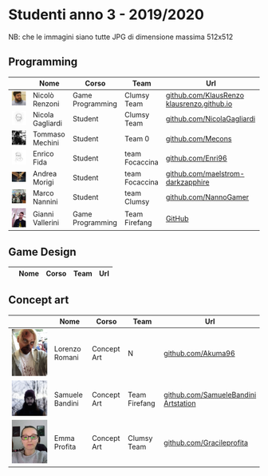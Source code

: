 # Studenti anno 3 - 2019/2020

NB: che le immagini siano tutte JPG di dimensione massima 512x512 

## Programming
|   | Nome | Corso | Team | Url |
|---|---|---|---|---|
|![](./NicoloRenzoni/profile_lr.jpg) | Nicolò Renzoni | Game Programming | Clumsy Team | [github.com/KlausRenzo](https://github.com/KlausRenzo)<br>[klausrenzo.github.io](https://klausrenzo.github.io)
|![](./Nicola_Gagliardi/N_G_Profilepic.jpg) | Nicola Gagliardi | Student | Clumsy Team | [github.com/NicolaGagliardi](https://github.com/NicolaGagliardi)|
|![](./Tommaso_Mechini/tommy.jpg) | Tommaso Mechini | Student | Team 0 | [github.com/Mecons](https://github.com/Mecons)|
|![](./Enrico_Fida/iooooooo.png) | Enrico Fida | Student | team Focaccina| [github.com/Enri96](https://github.com/Enri96)
|![](./Andrea_Morigi/pic.jpg) | Andrea Morigi | Student | team Focaccina| [github.com/maelstrom-darkzapphire](https://github.com/maelstrom-darkzapphire)
|![](./Marco_Nannini/profile_pic.jpg) | Marco Nannini | Student | team Clumsy| [github.com/NannoGamer](https://github.com/NannoGamer)
|![](./GianniVallerini/gianni_vallerini.jpg) | Gianni Vallerini | Game Programming | Team Firefang | [GitHub](https://github.com/gianni173)

## Game Design
|   | Nome | Corso | Team | Url |
|---|---|---|---|---|

## Concept art
|   | Nome | Corso | Team | Url |
|---|---|---|---|---|
|![](./Lorenzo_Romani/Photo.jpg) | Lorenzo Romani | Concept Art | N | [github.com/Akuma96](https://github.com/Akuma96)|
|![](./Samuele_Bandini/samuelebandini-pic.jpg) | Samuele Bandini | Concept Art | Team Firefang | [github.com/SamueleBandini](https://github.com/SamueleBandini)<br>[Artstation](https://www.artstation.com/samuelebandini)|
|![](./Emma_Profita/Profile_Picture.jpg) | Emma Profita | Concept Art | Clumsy Team | [github.com/Gracileprofita](https://github.com/Gracileprofita)|
